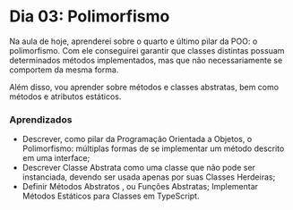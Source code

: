 # Dia 03: Polimorfismo

Na aula de hoje, aprenderei sobre o quarto e último pilar da POO: o polimorfismo. Com ele conseguirei garantir que classes distintas possuam determinados métodos implementados, mas que não necessariamente se comportem da mesma forma.

Além disso, vou aprender sobre métodos e classes abstratas, bem como métodos e atributos estáticos.

### Aprendizados

- Descrever, como pilar da Programação Orientada a Objetos, o Polimorfismo: múltiplas formas de se implementar um método descrito em uma interface;
- Descrever Classe Abstrata como uma classe que não pode ser instanciada, devendo ser usada apenas por suas Classes Herdeiras;
- Definir Métodos Abstratos , ou Funções Abstratas;
Implementar Métodos Estáticos para Classes em TypeScript.